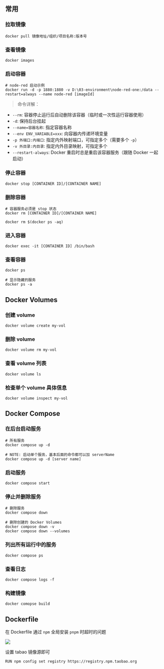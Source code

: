 ## 常用

### 拉取镜像

```shell
docker pull 镜像地址/组织/项目名称:版本号
```

### 查看镜像

```shell
docker images
```

### 启动容器

```shell
# node-red 启动示例
docker run -d -p 1880:1880 -v D:\03-environment\node-red-one:/data --restart=always --name node-red [imageId]
```

> 命令详解：

- `--rm`: 容器停止运行后自动删除该容器（临时或一次性运行容器使用）
- `-d`: 保持后台挂起
- `--name=容器名称`: 指定容器名称
- `--env ENV_VARIABLE=xxx`: 向容器内传递环境变量
- `-p 外端口:内端口`: 指定内外映射端口，可指定多个（需要多个 `-p`）
- `-v 外目录:内目录`: 指定内外目录映射，可指定多个
- `--restart-always`: Docker 重启时总是重启该容器服务（跟随 Docker 一起启动）

### 停止容器

```shell
docker stop [CONTAINER ID]/[CONTAINER NAME]
```

### 删除容器

```shell
# 容器服务必须是 stop 状态
docker rm [CONTAINER ID]/[CONTAINER NAME]

docker rm $(docker ps -aq)
```

### 进入容器

```shell
docker exec -it [CONTAINER ID] /bin/bash
```

### 查看容器

```shell
docker ps

# 显示隐藏的服务
docker ps -a
```

## Docker Volumes

### 创建 volume

```shell
docker volume create my-vol
```

### 删除 volume

```shell
docker volume rm my-vol
```

### 查看 volume 列表

```shell
docker volume ls
```

### 检查单个 volume 具体信息

```shell
docker volume inspect my-vol
```

## Docker Compose

### 在后台启动服务

```shell
# 所有服务
docker compose up -d

# NOTE: 启动单个服务，基本后面的命令都可以加 serverName
docker compose up -d [server name]
```

### 启动服务

```shell
docker compose start
```

### 停止并删除服务

```shell
# 删除服务
docker compose down

# 删除创建的 Docker Volumes
docker compose down -v
docker compose down --volumes
```

### 列出所有运行中的服务

```shell
docker compose ps
```

### 查看日志

```shell
docker compose logs -f
```

### 构建镜像

```shell
docker comopse build
```

## Dockerfile

在 Dockerfile 通过 `npm` 全局安装 `pnpm` 时超时的问题

![](https://cdn.jsdelivr.net/gh/fengstats/blogcdn@main/2023/20231210140939.png)

设置 tabao 镜像源即可

```shell
RUN npm config set registry https://registry.npm.taobao.org
```
